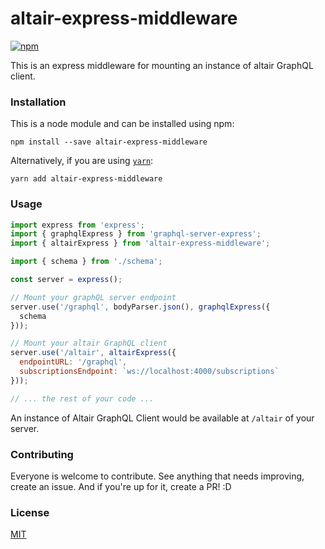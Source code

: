 # altair-express-middleware

[![npm](https://img.shields.io/npm/v/altair-express-middleware.svg)](https://www.npmjs.com/package/altair-express-middleware)

This is an express middleware for mounting an instance of altair GraphQL client.

### Installation
This is a node module and can be installed using npm:

```
npm install --save altair-express-middleware
```

Alternatively, if you are using [`yarn`](https://yarnpkg.com/):

```
yarn add altair-express-middleware
```

### Usage

```js
import express from 'express';
import { graphqlExpress } from 'graphql-server-express';
import { altairExpress } from 'altair-express-middleware';

import { schema } from './schema';

const server = express();

// Mount your graphQL server endpoint
server.use('/graphql', bodyParser.json(), graphqlExpress({
  schema
}));

// Mount your altair GraphQL client
server.use('/altair', altairExpress({
  endpointURL: '/graphql',
  subscriptionsEndpoint: `ws://localhost:4000/subscriptions`
}));

// ... the rest of your code ...
```

An instance of Altair GraphQL Client would be available at `/altair` of your server.

### Contributing
Everyone is welcome to contribute. See anything that needs improving, create an issue. And if you're up for it, create a PR! :D

### License

[MIT](../../LICENSE)
